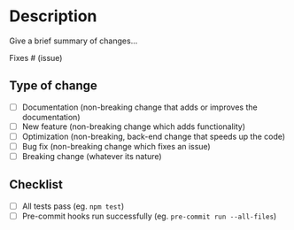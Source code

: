 # Description

Give a brief summary of changes...

Fixes # (issue)

## Type of change

- [ ] Documentation (non-breaking change that adds or improves the documentation)
- [ ] New feature (non-breaking change which adds functionality)
- [ ] Optimization (non-breaking, back-end change that speeds up the code)
- [ ] Bug fix (non-breaking change which fixes an issue)
- [ ] Breaking change (whatever its nature)

## Checklist

- [ ] All tests pass (eg. `npm test`)
- [ ] Pre-commit hooks run successfully (eg. `pre-commit run --all-files`)
